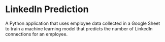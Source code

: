 # LinkedIn Prediction

A Python application that uses employee data collected in a Google Sheet to train a machine learning model that predicts the number of LinkedIn connections for an employee.
